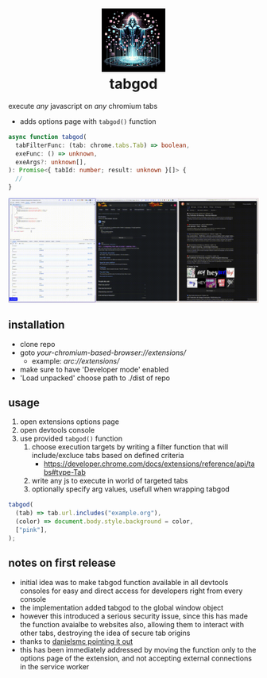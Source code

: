 <h1 align="center">
  <img src="./dist/tabgod.png" width="128" height="128" />
  <br />
  tabgod
</h1>

execute _any_ javascript on _any_ chromium tabs

- adds options page with `tabgod()` function

```ts
async function tabgod(
  tabFilterFunc: (tab: chrome.tabs.Tab) => boolean,
  exeFunc: () => unknown,
  exeArgs?: unknown[],
): Promise<{ tabId: number; result: unknown }[]> {
  //
}
```

![](./demo.gif)

## installation

- clone repo
- goto _your-chromium-based-browser://extensions/_
  - example: _arc://extensions/_
- make sure to have 'Developer mode' enabled
- 'Load unpacked' choose path to ./dist of repo

## usage

1. open extensions options page
2. open devtools console
3. use provided `tabgod()` function
   1. choose execution targets by writing a filter function that will
      include/excluce tabs based on defined criteria
      - https://developer.chrome.com/docs/extensions/reference/api/tabs#type-Tab
   2. write any js to execute in world of targeted tabs
   3. optionally specify arg values, usefull when wrapping tabgod

```js
tabgod(
  (tab) => tab.url.includes("example.org"),
  (color) => document.body.style.background = color,
  ["pink"],
);
```

## notes on first release

- initial idea was to make tabgod function available in all devtools consoles
  for easy and direct access for developers right from every console
- the implementation added tabgod to the global window object
- however this introduced a serious security issue, since this has made the
  function avaialbe to websites also, allowing them to interact with other tabs,
  destroying the idea of secure tab origins
- thanks to
  [danielsmc pointing it out](https://github.com/devidw/tabgod/issues/1#issue-2124285330)
- this has been immediately addressed by moving the function only to the options
  page of the extension, and not accepting external connections in the service
  worker
